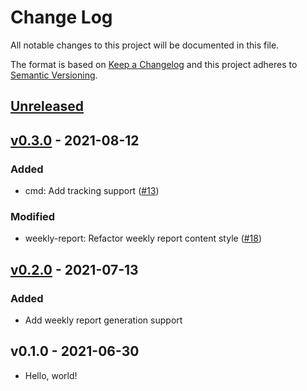 # Change Log

All notable changes to this project will be documented in this file.

The format is based on [Keep a Changelog](https://keepachangelog.com/)
and this project adheres to [Semantic Versioning](https://semver.org/).

## [Unreleased]

## [v0.3.0] - 2021-08-12

### Added

- cmd: Add tracking support ([#13](https://github.com/beyondstorage/go-community/pull/13))

### Modified

- weekly-report: Refactor weekly report content style ([#18](https://github.com/beyondstorage/go-community/pull/18))

## [v0.2.0] - 2021-07-13

### Added

- Add weekly report generation support

## v0.1.0 - 2021-06-30

- Hello, world!

[Unreleased]: https://github.com/beyondstorage/go-community/compare/v0.2.0...HEAD
[v0.2.0]: https://github.com/beyondstorage/go-community/compare/v0.1.0...v0.2.0
[v0.3.0]: https://github.com/beyondstorage/go-community/compare/v0.2.0...v0.3.0
